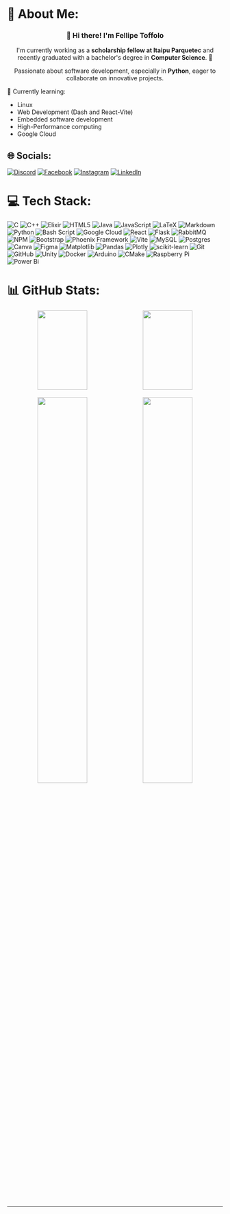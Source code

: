 # 💫 About Me:
<h3 align="center">👋 Hi there! I'm Fellipe Toffolo</h3>

<p align="center">
  I'm currently working as a <b>scholarship fellow at Itaipu Parquetec</b> and recently graduated with a bachelor's degree in <b>Computer Science</b>. 🚀
</p>

<p align="center">
  Passionate about software development, especially in <b>Python</b>, eager to collaborate on innovative projects.
</p>

<p>
  🌱 Currently learning: 
  <br/>
  <ul> 
    <li>Linux</li> 
    <li>Web Development (Dash and React-Vite)</li>
    <li>Embedded software development</li>
    <li>High-Performance computing</li>
    <li>Google Cloud</li>
  </ul>
</p>



## 🌐 Socials:
[![Discord](https://img.shields.io/badge/Discord-%237289DA.svg?logo=discord&logoColor=white)](https://discord.gg/@.zetaplus) [![Facebook](https://img.shields.io/badge/Facebook-%231877F2.svg?logo=Facebook&logoColor=white)](https://www.facebook.com/Felipe.toffs127246/) [![Instagram](https://img.shields.io/badge/Instagram-%23E4405F.svg?logo=Instagram&logoColor=white)](https://instagram.com/fellipetoffolo) [![LinkedIn](https://img.shields.io/badge/LinkedIn-%230077B5.svg?logo=linkedin&logoColor=white)](https://www.linkedin.com/in/fellipe-toffolo-de-souza-77a6b8227/)

# 💻 Tech Stack:
![C](https://img.shields.io/badge/c-%2300599C.svg?style=flat&logo=c&logoColor=white) ![C++](https://img.shields.io/badge/c++-%2300599C.svg?style=flat&logo=c%2B%2B&logoColor=white) ![Elixir](https://img.shields.io/badge/elixir-%234B275F.svg?style=flat&logo=elixir&logoColor=white) ![HTML5](https://img.shields.io/badge/html5-%23E34F26.svg?style=flat&logo=html5&logoColor=white) ![Java](https://img.shields.io/badge/java-%23ED8B00.svg?style=flat&logo=openjdk&logoColor=white) ![JavaScript](https://img.shields.io/badge/javascript-%23323330.svg?style=flat&logo=javascript&logoColor=%23F7DF1E) ![LaTeX](https://img.shields.io/badge/latex-%23008080.svg?style=flat&logo=latex&logoColor=white) ![Markdown](https://img.shields.io/badge/markdown-%23000000.svg?style=flat&logo=markdown&logoColor=white) ![Python](https://img.shields.io/badge/python-3670A0?style=flat&logo=python&logoColor=ffdd54) ![Bash Script](https://img.shields.io/badge/bash_script-%23121011.svg?style=flat&logo=gnu-bash&logoColor=white) ![Google Cloud](https://img.shields.io/badge/GoogleCloud-%234285F4.svg?style=flat&logo=google-cloud&logoColor=white) ![React](https://img.shields.io/badge/react-%2320232a.svg?style=flat&logo=react&logoColor=%2361DAFB) ![Flask](https://img.shields.io/badge/flask-%23000.svg?style=flat&logo=flask&logoColor=white) ![RabbitMQ](https://img.shields.io/badge/rabbitmq-FF6600?style=flat&logo=rabbitmq&logoColor=white) ![NPM](https://img.shields.io/badge/NPM-%23CB3837.svg?style=flat&logo=npm&logoColor=white) ![Bootstrap](https://img.shields.io/badge/bootstrap-%238511FA.svg?style=flat&logo=bootstrap&logoColor=white) ![Phoenix Framework](https://img.shields.io/badge/phoenixframework-%23FD4F00.svg?style=flat&logo=phoenixframework&logoColor=black) ![Vite](https://img.shields.io/badge/vite-%23646CFF.svg?style=flat&logo=vite&logoColor=white) ![MySQL](https://img.shields.io/badge/mysql-4479A1.svg?style=flat&logo=mysql&logoColor=white) ![Postgres](https://img.shields.io/badge/postgres-%23316192.svg?style=flat&logo=postgresql&logoColor=white) ![Canva](https://img.shields.io/badge/Canva-%2300C4CC.svg?style=flat&logo=Canva&logoColor=white) ![Figma](https://img.shields.io/badge/figma-%23F24E1E.svg?style=flat&logo=figma&logoColor=white) ![Matplotlib](https://img.shields.io/badge/Matplotlib-%23ffffff.svg?style=flat&logo=Matplotlib&logoColor=black) ![Pandas](https://img.shields.io/badge/pandas-%23150458.svg?style=flat&logo=pandas&logoColor=white) ![Plotly](https://img.shields.io/badge/Plotly-%233F4F75.svg?style=flat&logo=plotly&logoColor=white) ![scikit-learn](https://img.shields.io/badge/scikit--learn-%23F7931E.svg?style=flat&logo=scikit-learn&logoColor=white) ![Git](https://img.shields.io/badge/git-%23F05033.svg?style=flat&logo=git&logoColor=white) ![GitHub](https://img.shields.io/badge/github-%23121011.svg?style=flat&logo=github&logoColor=white) ![Unity](https://img.shields.io/badge/unity-%23000000.svg?style=flat&logo=unity&logoColor=white) ![Docker](https://img.shields.io/badge/docker-%230db7ed.svg?style=flat&logo=docker&logoColor=white) ![Arduino](https://img.shields.io/badge/-Arduino-00979D?style=flat&logo=Arduino&logoColor=white) ![CMake](https://img.shields.io/badge/CMake-%23008FBA.svg?style=flat&logo=cmake&logoColor=white) ![Raspberry Pi](https://img.shields.io/badge/-Raspberry_Pi-C51A4A?style=flat&logo=Raspberry-Pi) ![Power Bi](https://img.shields.io/badge/power_bi-F2C811?style=flat&logo=powerbi&logoColor=black)
# 📊 GitHub Stats:
<!-- GitHub Stats -->
<p align="center">
  <img width="48%" height="185px" src="https://github-readme-stats.vercel.app/api?username=fellipetoffolo&theme=dark&hide_border=false&include_all_commits=true&count_private=false" />
  <img width="48%" height="185px" src="https://nirzak-streak-stats.vercel.app/?user=fellipetoffolo&theme=dark&hide_border=false" />
</p>

<p align="center">
  <img width="48%" src="https://github-readme-stats.vercel.app/api/top-langs/?username=fellipetoffolo&theme=dark&hide_border=false&include_all_commits=true&count_private=false&layout=compact" />
  <img width="48%" src="https://github-contributor-stats.vercel.app/api?username=fellipetoffolo&limit=5&theme=dark&combine_all_yearly_contributions=true" />
</p>

---

<!-- Proudly created with GPRM ( https://gprm.itsvg.in ) -->
